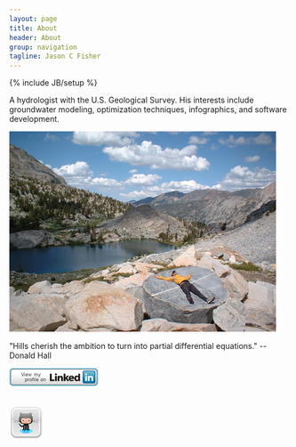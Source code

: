 ```yaml
---
layout: page
title: About
header: About
group: navigation
tagline: Jason C Fisher
---
```

{% include JB/setup %}

A hydrologist with the U.S. Geological Survey. His interests include 
groundwater modeling, optimization techniques, infographics,
and software development.

<div class="img-centered">
  <p><img src="/images/tower_lake.jpg" alt="tower_lake" title="Tower Lake"/></p>
  
  <p>"Hills cherish the ambition to turn into partial differential equations." -- Donald Hall</p>
  
  <a href="http://www.linkedin.com/pub/jason-fisher/16/9a9/197">
    <img src="/images/linkedin.png" width="160" height="33" border="0" alt="View Jason Fisher's profile on LinkedIn">
  </a>
  
  <p style="padding-top:5px"></p>
  
  <a href="https://github.com/jfisher-usgs">
    <img src="/images/github.png" width="60" height="60" border="0" alt="View Jason Fisher's GitHub repositories">
  </a>
</div>
